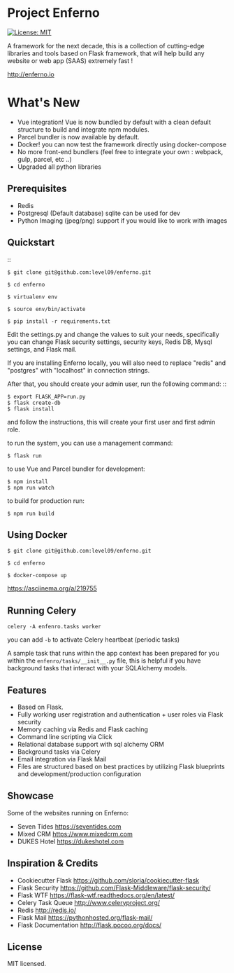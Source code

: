 Project Enferno 
=================

[![License: MIT](https://img.shields.io/badge/License-MIT-yellow.svg)](https://opensource.org/licenses/MIT)


A framework for the next decade, this is a collection of cutting-edge libraries and tools based on Flask framework, that will help build any website or web app (SAAS) extremely fast !

http://enferno.io




What's New
==================
- Vue integration!  Vue is now bundled by default with a clean default structure to build and integrate npm modules. 
- Parcel bundler is now available by default.  
- Docker! you can now test the framework directly using docker-compose 
- No more front-end bundlers (feel free to integrate your own : webpack, gulp, parcel, etc ..) 
- Upgraded all python libraries 
 

Prerequisites
-------------

* Redis
* Postgresql (Default database) sqlite can be used for dev
* Python Imaging (jpeg/png) support if you would like to work with images


Quickstart
----------
 

::

    $ git clone git@github.com:level09/enferno.git
    
    $ cd enferno 
    
    $ virtualenv env
    
    $ source env/bin/activate 
    
    $ pip install -r requirements.txt



Edit the settings.py and change the values to suit your needs, specifically you can change Flask security settings, security keys, Redis DB, Mysql settings, and Flask mail.

If you are installing Enferno locally, you will also need to replace "redis" and "postgres" with "localhost" in connection strings. 

After that, you should create your admin user, run the following command:
::

    $ export FLASK_APP=run.py
    $ flask create-db
    $ flask install 

and follow the instructions, this will create your first user and first admin role.



to run the system, you can use a management command:

    $ flask run

to use Vue and Parcel bundler for development: 

    $ npm install
    $ npm run watch

to build for production run:
 
    $ npm run build 

Using Docker
------------



    $ git clone git@github.com:level09/enferno.git

    $ cd enferno

    $ docker-compose up

https://asciinema.org/a/219755


Running Celery
-------------

`celery -A enfenro.tasks worker `

you can add `-b` to activate Celery heartbeat (periodic tasks) 

A sample task that runs within the app context has been prepared for you within the `enfenro/tasks/__init__.py` file, this is helpful if you have background tasks that interact with your SQLAlchemy models. 




Features
--------
- Based on Flask. 
- Fully working user registration and authentication + user roles via Flask security
- Memory caching via Redis and Flask caching
- Command line scripting via Click
- Relational database support with sql alchemy ORM
- Background tasks via Celery
- Email integration via Flask Mail
- Files are structured based on best practices by utilizing Flask blueprints and development/production configuration


Showcase
--------
Some of the websites running on Enferno: 
- Seven Tides <https://seventides.com>
- Mixed CRM <https://www.mixedcrm.com>
- DUKES Hotel <https://dukeshotel.com>


Inspiration & Credits
---------------------

- Cookiecutter Flask <https://github.com/sloria/cookiecutter-flask>
- Flask Security <https://github.com/Flask-Middleware/flask-security/>
- Flask WTF <https://flask-wtf.readthedocs.org/en/latest/>
- Celery Task Queue <http://www.celeryproject.org/>
- Redis <http://redis.io/>
- Flask Mail <https://pythonhosted.org/flask-mail/>
- Flask Documentation <http://flask.pocoo.org/docs/>


License
-------

MIT licensed.

